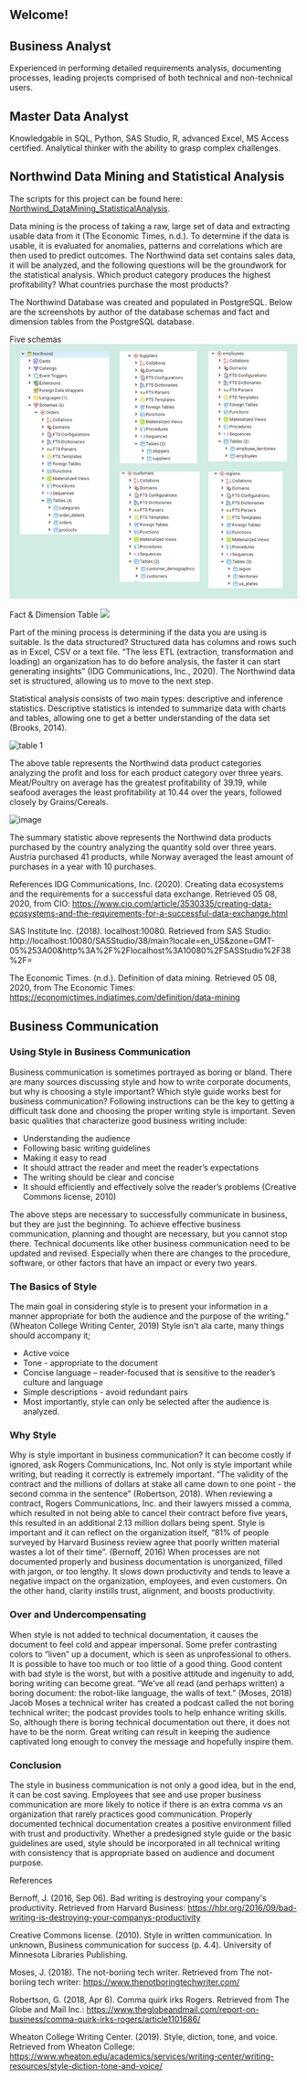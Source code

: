 ## Welcome!

## Business Analyst

   Experienced in performing detailed requirements analysis, documenting processes, leading projects comprised of both technical and non-technical users.
  
## Master Data Analyst 

 Knowledgable in SQL, Python, SAS Studio, R, advanced Excel, MS Access certified. Analytical thinker with the ability to grasp complex challenges.
  
## Northwind Data Mining and Statistical Analysis
 
 The scripts for this project can be found here: [Northwind_DataMining_StatisticalAnalysis](https://github.com/AKEMMONS2/Northwind_DataMining_StatisticalAnalysis.git).
 
   Data mining is the process of taking a raw, large set of data and extracting usable data from it (The Economic Times, n.d.). To determine if the data is usable, it is evaluated for anomalies, patterns and correlations which are then used to predict outcomes. The Northwind data set contains sales data, it will be analyzed, and the following questions will be the groundwork for the statistical analysis.  Which product category produces the highest profitability? What countries purchase the most products? 

The Northwind Database was created and populated in PostgreSQL. Below are the screenshots by author of the database schemas and fact and dimension tables from the PostgreSQL database. 

Five schemas
![](images/schemas.png)

Fact & Dimension Table
 ![](images/factanddimension_table.png)
 
  Part of the mining process is determining if the data you are using is suitable. Is the data structured? Structured data has columns and rows such as in Excel, CSV or a text file. “The less ETL (extraction, transformation and loading) an organization has to do before analysis, the faster it can start generating insights” (IDG Communications, Inc., 2020). The Northwind data set is structured, allowing us to move to the next step. 

Statistical analysis consists of two main types: descriptive and inference statistics. Descriptive statistics is intended to summarize data with charts and tables, allowing one to get a better understanding of the data set (Brooks, 2014). 

![table 1](https://user-images.githubusercontent.com/54143493/83051811-1c21f900-a014-11ea-8dd6-91e35b63d8e1.png)

The above table represents the Northwind data product categories analyzing the profit and loss for each product category over three years. Meat/Poultry on average has the greatest profitability of 39.19, while seafood averages the least profitability at 10.44 over the years, followed closely by Grains/Cereals. 

![image](https://user-images.githubusercontent.com/54143493/83052050-66a37580-a014-11ea-8004-edb49fc87761.png)

The summary statistic above represents the Northwind data products purchased by the country analyzing the quantity sold over three years. Austria purchased 41 products, while Norway averaged the least amount of purchases in a year with 10 purchases. 



References
IDG Communications, Inc. (2020). Creating data ecosystems and the requirements for a successful data exchange. Retrieved 05 08, 2020, from CIO: https://www.cio.com/article/3530335/creating-data-ecosystems-and-the-requirements-for-a-successful-data-exchange.html

SAS Institute Inc. (2018). localhost:10080. Retrieved from SAS Studio: http://localhost:10080/SASStudio/38/main?locale=en_US&zone=GMT-05%253A00&http%3A%2F%2Flocalhost%3A10080%2FSASStudio%2F38%2F=

The Economic Times. (n.d.). Definition of data mining. Retrieved 05 08, 2020, from The Economic Times: https://economictimes.indiatimes.com/definition/data-mining



## Business Communication

### Using Style in Business Communication
 
   Business communication is sometimes portrayed as boring or bland. There are many sources discussing style and how to write corporate documents, but why is choosing a style important? Which style guide works best for business communication? Following instructions can be the key to getting a difficult task done and choosing the proper writing style is important. Seven basic qualities that characterize good business writing include:

- Understanding the audience
- Following basic writing guidelines 
- Making it easy to read 
- It should attract the reader and meet the reader’s expectations
- The writing should be clear and concise
- It should efficiently and effectively solve the reader’s problems  (Creative Commons license, 2010)

The above steps are necessary to successfully communicate in business, but they are just the beginning. To achieve effective business communication, planning and thought are necessary, but you cannot stop there. Technical documents like other business communication need to be updated and revised. Especially when there are changes to the procedure, software, or other factors that have an impact or every two years. 

### The Basics of Style

   The main goal in considering style is to present your information in a manner appropriate for both the audience and the purpose of the writing." (Wheaton College Writing Center, 2019) Style isn't ala carte, many things should accompany it; 
- Active voice
- Tone - appropriate to the document
- Concise language – reader-focused that is sensitive to the reader’s culture and language
- Simple descriptions - avoid redundant pairs
- Most importantly, style can only be selected after the audience is analyzed. 

### Why Style

   Why is style important in business communication? It can become costly if ignored, ask Rogers Communications, Inc. Not only is style important while writing, but reading it correctly is extremely important. “The validity of the contract and the millions of dollars at stake all came down to one point - the second comma in the sentence” (Robertson, 2018). When reviewing a contract, Rogers Communications, Inc. and their lawyers missed a comma, which resulted in not being able to cancel their contract before five years, this resulted in an additional 2.13 million dollars being spent. Style is important and it can reflect on the organization itself, “81% of people surveyed by Harvard Business review agree that poorly written material wastes a lot of their time”. (Bernoff, 2016) When processes are not documented properly and business documentation is unorganized, filled with jargon, or too lengthy. It slows down productivity and tends to leave a negative impact on the organization, employees, and even customers. On the other hand, clarity instills trust, alignment, and boosts productivity. 

### Over and Undercompensating

   When style is not added to technical documentation, it causes the document to feel cold and appear impersonal. Some prefer contrasting colors to “liven” up a document, which is seen as unprofessional to others. It is possible to have too much or too little of a good thing. Good content with bad style is the worst, but with a positive attitude and ingenuity to add, boring writing can become great.  “We’ve all read (and perhaps written) a boring document: the robot-like language, the walls of text.” (Moses, 2018) Jacob Moses a technical writer has created a podcast called the not boring technical writer; the podcast provides tools to help enhance writing skills. So, although there is boring technical documentation out there, it does not have to be the norm. Great writing can result in keeping the audience captivated long enough to convey the message and hopefully inspire them.	

### Conclusion

   The style in business communication is not only a good idea, but in the end, it can be cost saving. Employees that see and use proper business communication are more likely to notice if there is an extra comma vs an organization that rarely practices good communication. Properly documented technical documentation creates a positive environment filled with trust and productivity. Whether a predesigned style guide or the basic guidelines are used, style should be incorporated in all technical writing with consistency that is appropriate based on audience and document purpose.  

References


Bernoff, J. (2016, Sep 06). Bad writing is destroying your company's productivity. Retrieved from Harvard Business: https://hbr.org/2016/09/bad-writing-is-destroying-your-companys-productivity

Creative Commons license. (2010). Style in written communication. In unknown, Business communication for success (p. 4.4). University of Minnesota Libraries Publishing.

Moses, J. (2018). The not-boriing tech writer. Retrieved from The not-boriing tech writer: https://www.thenotboringtechwriter.com/

Robertson, G. (2018, Apr 6). Comma quirk irks Rogers. Retrieved from The Globe and Mail Inc.: https://www.theglobeandmail.com/report-on-business/comma-quirk-irks-rogers/article1101686/

Wheaton College Writing Center. (2019). Style, diction, tone, and voice. Retrieved from Wheaton College: https://www.wheaton.edu/academics/services/writing-center/writing-resources/style-diction-tone-and-voice/

